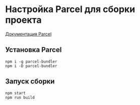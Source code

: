 # Настройка Parcel для сборки проекта

[Документация Parcel](https://parceljs.org/getting_started.html)

## Установка Parcel

```
npm i -g parcel-bundler
npm i -D parcel-bundler
```

## Запуск сборки

```
npm start
npm run build
```
